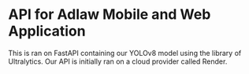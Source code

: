 # API for Adlaw Mobile and Web Application

This is ran on FastAPI containing our YOLOv8 model using the library of Ultralytics. Our API is initially ran on a cloud provider called Render.
